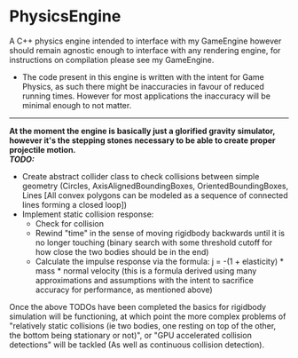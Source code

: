 # PhysicsEngine
A C++ physics engine intended to interface with my GameEngine however should remain agnostic enough to interface with any rendering engine, for instructions on compilation please see my GameEngine.
* The code present in this engine is written with the intent for Game Physics, as such there might be inaccuracies in favour of reduced running times.  However for most applications the inaccuracy will be minimal enough to not matter.
  
---

**At the moment the engine is basically just a glorified gravity simulator, however it's the stepping stones necessary to be able to create proper projectile motion.**  
***TODO:***
* Create abstract collider class to check collisions between simple geometry (Circles, AxisAlignedBoundingBoxes, OrientedBoundingBoxes, Lines [All convex polygons can be modeled as a sequence of connected lines forming a closed loop])
* Implement static collision response:
  * Check for collision
  * Rewind "time" in the sense of moving rigidbody backwards until it is no longer touching (binary search with some threshold cutoff for how close the two bodies should be in the end)
  * Calculate the impulse response via the formula: j = -(1 + elasticity) * mass * normal velocity (this is a formula derived using many approximations and assumptions with the intent to sacrifice accuracy for performance, as mentioned above)
  
Once the above TODOs have been completed the basics for rigidbody simulation will be functioning, at which point the more complex problems of "relatively static collisions (ie two bodies, one resting on top of the other, the bottom being stationary or not)", or "GPU accelerated collision detections" will be tackled (As well as continuous collision detection).